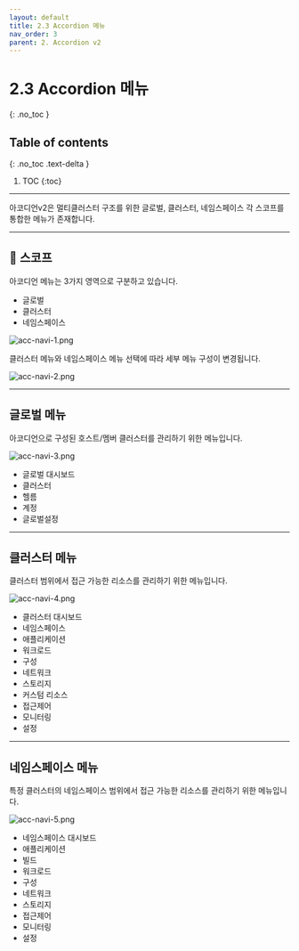 ```yaml
---
layout: default
title: 2.3 Accordion 메뉴
nav_order: 3
parent: 2. Accordion v2
---
```

# 2.3 Accordion 메뉴
{: .no_toc }

## Table of contents
{: .no_toc .text-delta }

1. TOC
{:toc}

---

아코디언v2은 멀티클러스터 구조를 위한 글로벌, 클러스터, 네임스페이스 각 스코프를 통합한 메뉴가 존재합니다.

---
## 🧐 스코프

아코디언 메뉴는 3가지 영역으로 구분하고 있습니다.

- 글로벌
- 클러스터
- 네임스페이스

![acc-navi-1.png](/assets/images/accordion/acc-navi-1.png)

클러스터 메뉴와 네임스페이스 메뉴 선택에 따라 세부 메뉴 구성이 변경됩니다.

![acc-navi-2.png](/assets/images/accordion/acc-navi-2.png)


---

## 글로벌 메뉴

아코디언으로 구성된 호스트/멤버 클러스터를 관리하기 위한 메뉴입니다.

![acc-navi-3.png](/assets/images/accordion/acc-navi-3.png)

- 글로벌 대시보드
- 클러스터
- 헬름
- 계정
- 글로벌설정

---

## 클러스터 메뉴

클러스터 범위에서 접근 가능한 리소스를 관리하기 위한 메뉴입니다.

![acc-navi-4.png](/assets/images/accordion/acc-navi-4.png)

- 클러스터 대시보드
- 네임스페이스
- 애플리케이션
- 워크로드
- 구성
- 네트워크
- 스토리지
- 커스텀 리소스
- 접근제어
- 모니터링
- 설정

---

## 네임스페이스 메뉴

특정 클러스터의 네임스페이스 범위에서 접근 가능한 리소스를 관리하기 위한 메뉴입니다.

![acc-navi-5.png](/assets/images/accordion/acc-navi-5.png)

- 네임스페이스 대시보드
- 애플리케이션
- 빌드
- 워크로드
- 구성
- 네트워크
- 스토리지
- 접근제어
- 모니터링
- 설정

